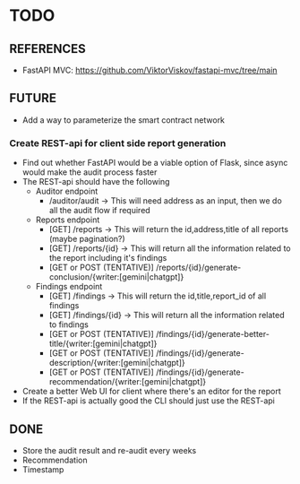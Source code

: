 # TODO

## REFERENCES
- FastAPI MVC: https://github.com/ViktorViskov/fastapi-mvc/tree/main

## FUTURE
- Add a way to parameterize the smart contract network

### Create REST-api for client side report generation
- Find out whether FastAPI would be a viable option of Flask, since async would make the audit process faster
- The REST-api should have the following 
    - Auditor endpoint
        - /auditor/audit -> This will need address as an input, then we do all the audit flow if required
    - Reports endpoint
        - [GET] /reports -> This will return the id,address,title of all reports (maybe pagination?)
        - [GET] /reports/{id} -> This will return all the information related to the report including it's findings
        - [GET or POST (TENTATIVE)] /reports/{id}/generate-conclusion/{writer:[gemini|chatgpt]}
    - Findings endpoint
        - [GET] /findings -> This will return the id,title,report_id of all findings
        - [GET] /findings/{id} -> This will return all the information related to findings
        - [GET or POST (TENTATIVE)] /findings/{id}/generate-better-title/{writer:[gemini|chatgpt]}
        - [GET or POST (TENTATIVE)] /findings/{id}/generate-description/{writer:[gemini|chatgpt]}
        - [GET or POST (TENTATIVE)] /findings/{id}/generate-recommendation/{writer:[gemini|chatgpt]}
- Create a better Web UI for client where there's an editor for the report
- If the REST-api is actually good the CLI should just use the REST-api

## DONE

- Store the audit result and re-audit every weeks
- Recommendation
- Timestamp
